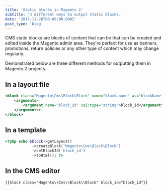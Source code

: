 ```yaml
---
title: 'Static blocks in Magento 2'
subtitle: '3 different ways to output static blocks.'
date: '2017-11-28T00:00:00.000Z'
post_type: 'blog'
---
```


CMS static blocks are blocks of content that can be that can be created and edited inside the Magento admin area. They're perfect for use as banners, promotions, return policies or any other type of content which may change regularly.

Demonstrated below are three different methods for outputting them in Magento 2 projects.

## In a layout file

```xml
<block class="Magento\Cms\Block\Block" name="block.name" as="blockName">
    <arguments>
        <argument name="block_id" xsi:type="string">block_id</argument>
    </arguments>
</block>
```

## In a template

```php
<?php echo $block->getLayout()
            ->createBlock('Magento\Cms\Block\Block')
            ->setBlockId('block_id')
            ->toHtml(); ?>
```

## In the CMS editor

```
{{block class="Magento\\Cms\\Block\\Block" block_id="block_id"}}
```
